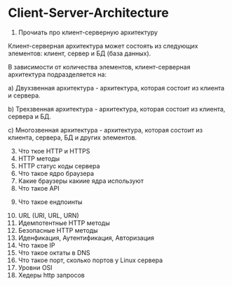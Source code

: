 # Client-Server-Architecture
1) Прочиать про клиент-серверную архитектуру

Клиент-серверная архитектура может состоять из следующих элементов: клиент, сервер и БД (база данных).

В зависимости от количества элементов, клиент-серверная архитектура подразделяется на:

а) Двухзвенная архитектура - архитектура, которая состоит из клиента и сервера.

b) Трехзвенная архитектура - архитектура, которая состоит из клиента, сервера и БД.

c) Многозвенная архитектура - архитектура, которая состоит из клиента, сервера, БД и других элементов.

3) Что ткое HTTP и HTTPS
4) HTTP методы
5) HTTP статус коды сервера
6) Что такое ядро браузера 
7) Какие браузеры какиие ядра используют
8) Что такое API
9. Что такое ендпоинты
10) URL (URI, URL, URN)
11) Идемпотентные HTTP методы
12) Безопасные HTTP методы
13) Иденфикация, Аутентификация, Авторизация
14) Что такое IP
15) Что такое октаты в DNS
16) Что такое порт, сколько портов у Linux сервера
17) Уровни OSI
18) Хедеры http запросов
